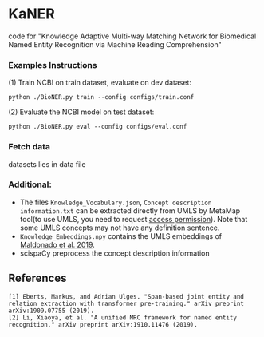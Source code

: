 # KaNER

code for "Knowledge Adaptive Multi-way Matching Network for Biomedical Named Entity Recognition via Machine Reading Comprehension"
###  Examples Instructions
(1) Train NCBI on train dataset, evaluate on dev dataset:
```
python ./BioNER.py train --config configs/train.conf
```

(2) Evaluate the NCBI model on test dataset:
```
python ./BioNER.py eval --config configs/eval.conf
```

### Fetch data
datasets lies in data file

### Additional:
+ The files `Knowledge_Vocabulary.json`, `Concept description information.txt` can be extracted directly from UMLS by  MetaMap tool(to use UMLS, you need to request [access permission](https://www.nlm.nih.gov/research/umls/index.html)). Note that some UMLS concepts may not have any definition sentence.
+ `Knowledge_Embeddings.npy` contains the UMLS embeddings of [Maldonado et al. 2019](https://www.ncbi.nlm.nih.gov/pmc/articles/PMC6568073/).
+ scispaCy  preprocess the concept description information 


## References
```
[1] Eberts, Markus, and Adrian Ulges. "Span-based joint entity and relation extraction with transformer pre-training." arXiv preprint arXiv:1909.07755 (2019).
[2] Li, Xiaoya, et al. "A unified MRC framework for named entity recognition." arXiv preprint arXiv:1910.11476 (2019).
```
